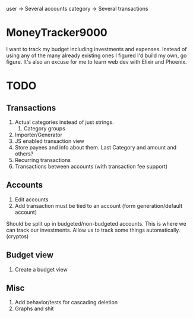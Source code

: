 user -> Several accounts
category -> Several transactions

# MoneyTracker9000

I want to track my budget including investments and expenses. Instead of using any of the many already existing ones I figured I'd build my own, go figure. It's also an excuse for me to learn web dev with Elixir and Phoenix.

# TODO

## Transactions
1. Actual categories instead of just strings.
   1. Category groups
1. Importer/Generator
1. JS enabled transaction view
1. Store payees and info about them. Last Category and amount and others?
1. Recurring transactions
1. Transactions between accounts (with transaction fee support)

## Accounts
1. Edit accounts
1. Add transaction must be tied to an account (form generation/default account)

Should be split up in budgeted/non-budgeted accounts.
This is where we can track our investments.
Allow us to track some things automatically. (cryptos)

## Budget view
1. Create a budget view

## Misc
1. Add behavior/tests for cascading deletion
1. Graphs and shit

